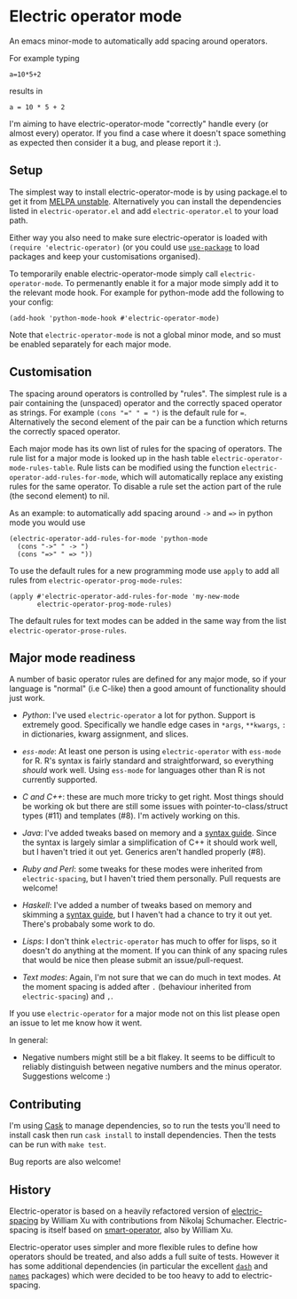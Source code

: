 # Electric operator mode

An emacs minor-mode to automatically add spacing around operators.

For example typing

    a=10*5+2

results in

    a = 10 * 5 + 2

I'm aiming to have electric-operator-mode "correctly" handle every (or
almost every) operator. If you find a case where it doesn't space something
as expected then consider it a bug, and please report it :).


## Setup

The simplest way to install electric-operator-mode is by using package.el
to get it from [MELPA unstable](http://melpa.org/#/getting-started).
Alternatively you can install the dependencies listed in
`electric-operator.el` and add `electric-operator.el` to your load path.

Either way you also need to make sure electric-operator is loaded with
`(require 'electric-operator)` (or you could use 
[`use-package`](https://github.com/jwiegley/use-package) to load packages
and keep your customisations organised).

To temporarily enable electric-operator-mode simply call
`electric-operator-mode`. To permenantly enable it for a major mode simply
add it to the relevant mode hook. For example for python-mode add the
following to your config:

    (add-hook 'python-mode-hook #'electric-operator-mode)

Note that `electric-operator-mode` is not a global minor mode, and so must
be enabled separately for each major mode.


## Customisation

The spacing around operators is controlled by "rules". The simplest rule is
a pair containing the (unspaced) operator and the correctly spaced operator
as strings. For example `(cons "=" " = ")` is the default rule for `=`.
Alternatively the second element of the pair can be a function which
returns the correctly spaced operator.

Each major mode has its own list of rules for the spacing of operators. The
rule list for a major mode is looked up in the hash table
`electric-operator-mode-rules-table`. Rule lists can be modified using the
function `electric-operator-add-rules-for-mode`, which will automatically
replace any existing rules for the same operator. To disable a rule set the
action part of the rule (the second element) to nil.

As an example: to automatically add spacing around `->` and `=>` in python
mode you would use

    (electric-operator-add-rules-for-mode 'python-mode
      (cons "->" " -> ")
      (cons "=>" " => "))

To use the default rules for a new programming mode use `apply` to add all
rules from `electric-operator-prog-mode-rules`:

    (apply #'electric-operator-add-rules-for-mode 'my-new-mode
           electric-operator-prog-mode-rules)

The default rules for text modes can be added in the same way from the list
`electric-operator-prose-rules`.


## Major mode readiness

A number of basic operator rules are defined for any major mode, so if your
language is "normal" (i.e C-like) then a good amount of functionality
should just work.

* *Python*: I've used `electric-operator` a lot for python. Support is
  extremely good. Specifically we handle edge cases in `*args`, `**kwargs`,
  `:` in dictionaries, kwarg assignment, and slices.

* *`ess-mode`*: At least one person is using `electric-operator` with
  `ess-mode` for R. R's syntax is fairly standard and straightforward, so
  everything *should* work well. Using `ess-mode` for languages other than
  R is not currently supported.

* *C and C++*: these are much more tricky to get right. Most things should
  be working ok but there are still some issues with
  pointer-to-class/struct types (#11) and templates (#8). I'm actively
  working on this.

* *Java*: I've added tweaks based on memory and a
  [syntax guide](http://www.tutorialspoint.com/java/java_quick_guide.htm).
  Since the syntax is largely simlar a simplification of C++ it should work
  well, but I haven't tried it out yet. Generics aren't handled properly
  (#8).

* *Ruby and Perl*: some tweaks for these modes were inherited from
  `electric-spacing`, but I haven't tried them personally. Pull requests
  are welcome!

* *Haskell*: I've added a number of tweaks based on memory and skimming a
  [syntax guide](http://prajitr.github.io/quick-haskell-syntax/), but I
  haven't had a chance to try it out yet. There's probabaly some work to do.

* *Lisps*: I don't think `electric-operator` has much to offer for lisps, so
  it doesn't do anything at the moment. If you can think of any spacing
  rules that would be nice then please submit an issue/pull-request.

* *Text modes*: Again, I'm not sure that we can do much in text modes. At the moment 
  spacing is added after `.` (behaviour inherited from `electric-spacing`) and `,`.

If you use `electric-operator` for a major mode not on this list please
open an issue to let me know how it went.


In general:

* Negative numbers might still be a bit flakey. It seems to be difficult to
reliably distinguish between negative numbers and the minus operator.
Suggestions welcome :)


## Contributing

I'm using [Cask](https://github.com/rejeep/cask.el) to manage dependencies,
so to run the tests you'll need to install cask then run `cask install` to
install dependencies. Then the tests can be run with `make test`.

Bug reports are also welcome!


## History

Electric-operator is based on a heavily refactored version of
[electric-spacing](https://github.com/xwl/electric-spacing) by William Xu
with contributions from Nikolaj Schumacher. Electric-spacing is itself
based on [smart-operator](http://www.emacswiki.org/emacs/SmartOperator),
also by William Xu.

Electric-operator uses simpler and more flexible rules to define how
operators should be treated, and also adds a full suite of tests. However
it has some additional dependencies (in particular the excellent
[`dash`](https://github.com/magnars/dash.el) and
[`names`](https://github.com/Malabarba/names) packages) which were decided
to be too heavy to add to electric-spacing.
